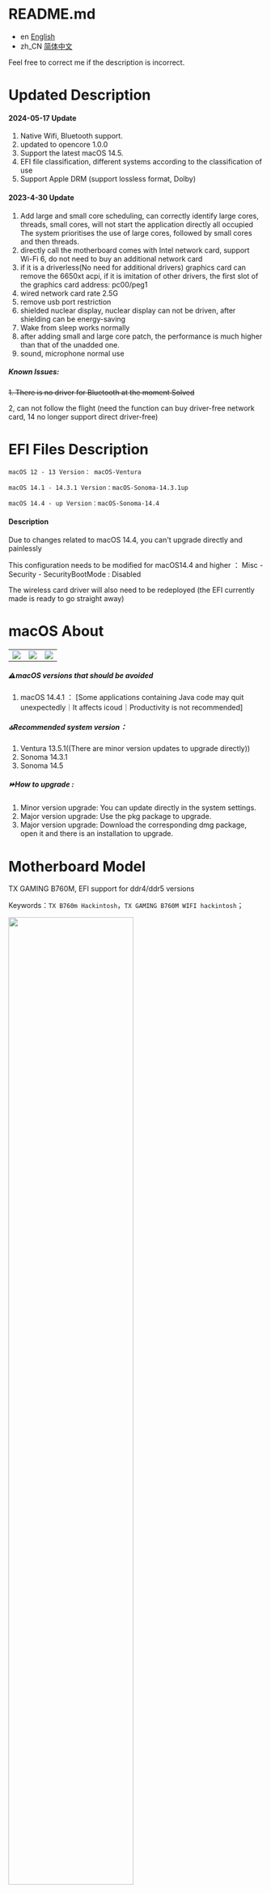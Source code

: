 # README.md
- en [English](readme/README.en.md)
- zh_CN [简体中文](README.md)

Feel free to correct me if the description is incorrect.

# Updated Description
#### 2024-05-17 Update
1. Native Wifi, Bluetooth support.
2. updated to opencore 1.0.0
3. Support the latest macOS 14.5.
4. EFI file classification, different systems according to the classification of use
5. Support Apple DRM (support lossless format, Dolby)

#### 2023-4-30 Update
1. Add large and small core scheduling, can correctly identify large cores, threads, small cores, will not start the application directly all occupied
   The system prioritises the use of large cores, followed by small cores and then threads.
1. directly call the motherboard comes with Intel network card, support Wi-Fi 6, do not need to buy an additional network card
2. if it is a driverless(No need for additional drivers) graphics card can remove the 6650xt acpi, if it is imitation of other drivers, the first slot of the graphics card address: pc00/peg1
3. wired network card rate 2.5G
4. remove usb port restriction
5. shielded nuclear display, nuclear display can not be driven, after shielding can be energy-saving
6. Wake from sleep works normally
7. after adding small and large core patch, the performance is much higher than that of the unadded one.
8. sound, microphone normal use


##### Known Issues:
~~1. There is no driver for Bluetooth at the moment Solved~~

2, can not follow the flight (need the function can buy driver-free network card, 14 no longer support direct driver-free)

# EFI Files Description
    
    macOS 12 - 13 Version： macOS-Ventura 

    macOS 14.1 - 14.3.1 Version：macOS-Sonoma-14.3.1up 

    macOS 14.4 - up Version：macOS-Sonoma-14.4 

#### Description
Due to changes related to macOS 14.4, you can't upgrade directly and painlessly

This configuration needs to be modified for macOS14.4 and higher ： 
Misc - Security - SecurityBootMode : Disabled

The wireless card driver will also need to be redeployed (the EFI currently made is ready to go straight away)

# macOS About
<table>
    <tr>
        <td>
            <img src="../images/info.jpg" border=0 style="margin-top:0px;">
<!--            EFI：macOS-Ventura/EFI
            <br/>
            升级：小版本直接升级，大版本升级到14.3.1最高
            <br/>
            ⚠️需要将无线网卡升级到14.0版本-->
        </td>
        <td>
            <img src="../images/macOS-14.3.png" border=0 style="margin-top:0px;">
<!--            EFI：macOS-Sonoma-14.3.1up/EFI
            <br/>
            升级：14.0 - 14.3.1 之间任意版本使用，蓝牙以及无线已经更新到14.0版本
            <br/>
            ⚠️升级14.4以及以上版本需配置EFI：·Misc - Security - SecurityBootMode : Disabled·
            <br/>
            ⚠️需要将无线网卡升级到14.4版本-->
        </td>
        <td>
            <img src="../images/macOS-14.5.png" border=0 style="margin-top:0px;">
           <!-- EFI：macOS-Sonoma-14.4/EFI
            <br/>
            14.4-目前最新版本14.5之间版本可以任意升级，已经更新了蓝牙和无线网卡驱动到最新版本，并且已经处理好SecurityBootMode，更新nvmefix支持到14.5-->
        </td>
    </tr>
</table>

##### ⚠️macOS versions that should be avoided
1. macOS 14.4.1 ： [Some applications containing Java code may quit unexpectedly｜It affects icoud｜Productivity is not recommended]

##### 🔝Recommended system version：
1. Ventura 13.5.1((There are minor version updates to upgrade directly))
2. Sonoma 14.3.1
3. Sonoma 14.5

##### ⏩How to upgrade :
1. Minor version upgrade: You can update directly in the system settings.
2. Major version upgrade: Use the pkg package to upgrade.
3. Major version upgrade: Download the corresponding dmg package, open it and there is an installation to upgrade.


# Motherboard Model
TX GAMING B760M, EFI support for ddr4/ddr5 versions

Keywords：`TX B760m Hackintosh`，`TX GAMING B760M WIFI hackintosh`；

<img src="../images/tx-b760m.jpg" width=70%>

## opencore : 1.0.0v2 144 Wireless Bluetooth card version
![oc-1.0.0](../images/oc14.5.png)
## opencore : 0.9.9 Version
![oc-0.9.9](../images/oc099.png)
## Supported MacOS：
1. macOS Soname 14.4 -> latest
1. macOS Sonoma 14.0 -> 14.3.1
2. macOS Ventura 13.0 -> 13.latest
3. macOS Monterey 12.0 -> 12.latest

# Guidelines for use：
Opening the EFI config file through [OCAuxiliaryTools](https://github.com/ic005k/OCAuxiliaryTools/releases), generate SMI codes after click the PI.
![SMI codes](../images/smi.png)
## BIOS Settings
 
| BIOS Option Name   | options  | required |
|--------------------|----------|----------|
| VT-d               | Enabled  |          |
| XHCI-Hand-Off      | Enabled  |          |
| Above 4G Decoding  | Enabled  |          |
| Fast Boot          | Disabled |          |
| CSM                | Disabled |          |
| Secure Boot        | Disabled |          |
| Resize Bar Support | Enabled  |          |


## Others

1. The motherboard comes with a network card driver information
Due to Sonoma 14 onwards, the driver-free Apple NIC cannot be used and only supports Wi-Fi 5, using Wi-Fi 6 with its own NIC will result in faster rates.
![Wi-Fi](../images/Wi-Fi.png)
The built-in wireless card can run at full 2400Mbps transfer rate.
![Wi-Fi-2](../images/Wi-Fi-2.png)

2. ACPI Information
If you have a driver-free card, you can remove the SSDT-RX6650XT-TXB760-PC00-PEG1.aml file.
If you have a counterfeit graphics card, different model, you can use pcie in hackintosh tools to find the path to the graphics card
![acpi](../images/acpi.png)
3. The cpu cores are correctly recognised as 16 cores 24 threads (big cores, small cores, threads. Other processors are also supported)
![cpu-core](../images/cpu-core.png)
Both small and large processors recognise the correct size cores and schedule them.
![cpu-core](../images/p+e.png)
4. Set Music - Settings - Playback, Streaming: to Lossless
Lossless logo appears: Apple DRM support
<img src="../images/apple-drm.png" >

5. Daily use occupancy
Dual screen 4k, playback of video and audio and office use status
<img src="../images/used.png" >

# Solution Difficulties
### Why is the sequence of parameters in there reversed, for example, if we see 11 22 33, the input to the system is going to be 33 22 11?
This is due to the fact that the dominant operating systems today use the: little-endian
> refer：big-endian and little-endian
> 

# acknowledgement
1. [opencore](https://github.com/acidanthera/OpenCorePkg)
2. [Acidanthera and all kext developer for hackintosh](https://github.com/acidanthera)
3. [OCAuxiliaryTools](https://github.com/ic005k/OCAuxiliaryTools/releases)
4. [itlwm](https://github.com/OpenIntelWireless/itlwm)
5. [CpuTopologyRebuild](https://github.com/b00t0x/CpuTopologyRebuild)
6. [LucyRTL8125Ethernet](https://github.com/Mieze/LucyRTL8125Ethernet)